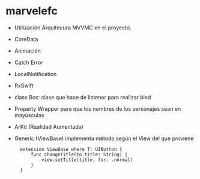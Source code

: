 # marvelefc

- Utilización Arquitecura MVVMC en el proyecto.

- CoreData
- Animación
- Catch Error
- LocalNotification
- RxSwift 
- class Box: clase que hace de listener para realizar bind
- Property Wrapper para que los nombres de los personajes sean en mayúsculas
- ArKit (Realidad Aumentada)
- Generic (ViewBase) implementa método según el View del que proviene

		extension ViewBase where T: UIButton {
		    func changeTitle(to title: String) {
		        view.setTitle(title, for: .normal)
		    }
		}

